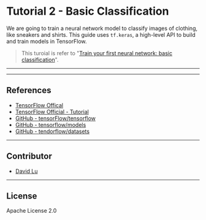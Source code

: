 # Tutorial 2 - Basic Classification

We are going to train a neural network model to classify images of clothing, like sneakers and shirts. This guide uses `tf.keras`, a high-level API to build and train models in TensorFlow.

> This turoial is refer to "[Train your first neural network: basic classification](https://www.tensorflow.org/tutorials/keras/basic_classification)".

---


---
## References

* [TensorFlow Offical](https://www.tensorflow.org/)
* [TensorFlow Official - Tutorial](https://www.tensorflow.org/tutorials/)
* [GitHub - tensorFlow/tensorflow](https://github.com/tensorflow/tensorflow)
* [GitHub - tensorflow/models](https://github.com/tensorflow/models)
* [GitHub - tendorflow/datasets](https://github.com/tensorflow/datasets)

---
## Contributor

* [David Lu](https://github.com/yungshenglu)

---
## License

Apache License 2.0